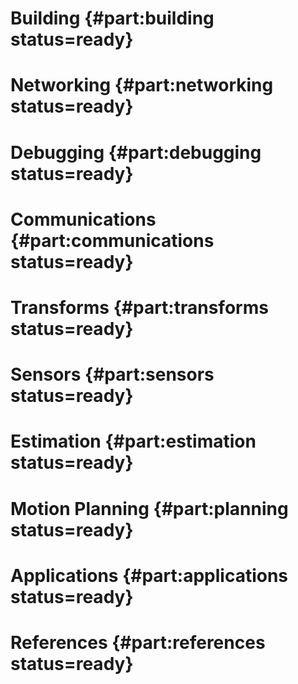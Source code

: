 # Building {#part:building status=ready}

# Networking {#part:networking status=ready}

# Debugging {#part:debugging status=ready}

# Communications {#part:communications status=ready}

# Transforms {#part:transforms status=ready}

# Sensors {#part:sensors status=ready}

# Estimation {#part:estimation status=ready}

# Motion Planning {#part:planning status=ready}

# Applications {#part:applications status=ready}




# References {#part:references status=ready}
